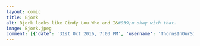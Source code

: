 ```yaml
---
layout: comic
title: Bjork
alt: Bjork looks like Cindy Lou Who and I&#039;m okay with that.
image: Bjork.jpeg
comment: [{'date': '31st Oct 2016, 7:03 PM', 'username': 'ThornsInOurSide', 'comment': 'I thought Bjork was in Iceland... Or dead.. Or irrelevant.'}]
---
```

